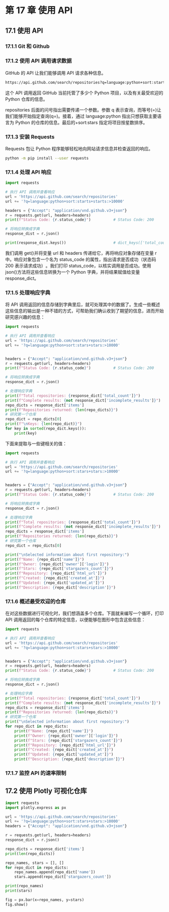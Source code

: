 # 第 17 章 使用 API

## 17.1 使用 API

### 17.1.1 Git 和 Github

### 17.1.2 使用 API 调用请求数据

GitHub 的 API 让我们能够调用 API 请求各种信息。

```bash
https://api.github.com/search/repositories?q=language:python+sort:starts
```

这个 API 调用返回 GitHub 当前托管了多少个 Python 项目，以及有关最受欢迎的 Python 仓库的信息。

repositories 后面的问号指出需要传递一个参数。参数 q 表示查询，而等号(=)让我们能够开始指定查询(q=)。接着，通过 language:python 指出只想获取主要语言为 Python 的仓库的信息。最后的+sort:stars 指定将项目按星数排序。

### 17.1.3 安装 Requests

Requests 包让 Python 程序能够轻松地向网站请求信息并检查返回的响应。

```bash
python -m pip install --user requests
```

### 17.1.4 处理 API 响应

```python
import requests

# 执行 API 调用并查看响应
url = 'https://api.github.com/search/repositories'
url += '?q=language:python+sort:starts+starts:>10000'

headers = {"Accept": "application/vnd.github.v3+json"}
r = requests.get(url, headers=headers)
print(f"Status Code: {r.status_code}")          # Status Code: 200

# 将响应转换成字典
response_dist = r.json()

print(response_dist.keys())                     # dict_keys(['total_count', 'incomplete_results', 'items'])
```

我们调用 get()并将变量 url 和 headers 传递给它，再将响应对象存储在变量 r 中。响应对象包含一个名为 status_code 的属性，指出请求是否成功（状态码 200 表示请求成功）​。我们打印 status_code，以核实调用是否成功。使用 json()方法将这些信息转换为一个 Python 字典，并将结果赋值给变量 response_dict。

### 17.1.5 处理响应字典

将 API 调用返回的信息存储到字典里后，就可处理其中的数据了。生成一些概述这些信息的输出是一种不错的方式，可帮助我们确认收到了期望的信息，进而开始研究感兴趣的信息：

```python
import requests

# 执行 API 调用并查看响应
url = 'https://api.github.com/search/repositories'
url += '?q=language:python+sort:stars+stars:>10000'


headers = {"Accept": "application/vnd.github.v3+json"}
r = requests.get(url, headers=headers)
print(f"Status Code: {r.status_code}")          # Status Code: 200

# 将响应转换成字典
response_dict = r.json()

# 处理响应字典
print(f"Total repositories: {response_dict['total_count']}")
print(f"Complete results: {not response_dict['incomplete_results']}")
repo_dicts = response_dict['items']
print(f"Repositories returned: {len(repo_dicts)}")
# 研究第一个仓库
repo_dict = repo_dicts[0]
print(f"\nKeys: {len(repo_dict)}")
for key in sorted(repo_dict.keys()):
    print(key)
```

下面来提取与一些键相关的值：

```python
import requests

# 执行 API 调用并查看响应
url = 'https://api.github.com/search/repositories'
url += '?q=language:python+sort:stars+stars:>10000'


headers = {"Accept": "application/vnd.github.v3+json"}
r = requests.get(url, headers=headers)
print(f"Status Code: {r.status_code}")          # Status Code: 200

# 将响应转换成字典
response_dict = r.json()

# 处理响应字典
print(f"Total repositories: {response_dict['total_count']}")
print(f"Complete results: {not response_dict['incomplete_results']}")
repo_dicts = response_dict['items']
print(f"Repositories returned: {len(repo_dicts)}")
# 研究第一个仓库
repo_dict = repo_dicts[0]

print("\nSelected information about first repository:")
print(f"Name: {repo_dict['name']}")
print(f"Owner: {repo_dict['owner']['login']}")
print(f"Stars: {repo_dict['stargazers_count']}")
print(f"Repository: {repo_dict['html_url']}")
print(f"Created: {repo_dict['created_at']}")
print(f"Updated: {repo_dict['updated_at']}")
print(f"Description: {repo_dict['description']}")
```

### 17.1.6 概述最受欢迎的仓库

在对这些数据进行可视化时，我们想涵盖多个仓库。下面就来编写一个循环，打印 API 调用返回的每个仓库的特定信息，以便能够在图形中包含这些信息：

```python
import requests

# 执行 API 调用并查看响应
url = 'https://api.github.com/search/repositories'
url += '?q=language:python+sort:stars+stars:>10000'


headers = {"Accept": "application/vnd.github.v3+json"}
r = requests.get(url, headers=headers)
print(f"Status Code: {r.status_code}")          # Status Code: 200

# 将响应转换成字典
response_dict = r.json()

# 处理响应字典
print(f"Total repositories: {response_dict['total_count']}")
print(f"Complete results: {not response_dict['incomplete_results']}")
repo_dicts = response_dict['items']
print(f"Repositories returned: {len(repo_dicts)}")
# 研究第一个仓库
print("\nSelected information about first repository:")
for repo_dict in repo_dicts:
    print(f"Name: {repo_dict['name']}")
    print(f"Owner: {repo_dict['owner']['login']}")
    print(f"Stars: {repo_dict['stargazers_count']}")
    print(f"Repository: {repo_dict['html_url']}")
    print(f"Created: {repo_dict['created_at']}")
    print(f"Updated: {repo_dict['updated_at']}")
    print(f"Description: {repo_dict['description']}")
```

### 17.1.7 监控 API 的速率限制

## 17.2 使用 Plotly 可视化仓库

```python
import requests
import plotly.express as px

url = 'https://api.github.com/search/repositories'
url += '?q=language:python+sort:stars+stars:>10000'
headers = {"Accept": "application/vnd.github.v3+json"}

r = requests.get(url, headers=headers)
response_dict = r.json()

repo_dicts = response_dict['items']
print(len(repo_dicts))

repo_names, stars = [], []
for repo_dict in repo_dicts:
    repo_names.append(repo_dict['name'])
    stars.append(repo_dict['stargazers_count'])

print(repo_names)
print(stars)

fig = px.bar(x=repo_names, y=stars)
fig.show()
```
